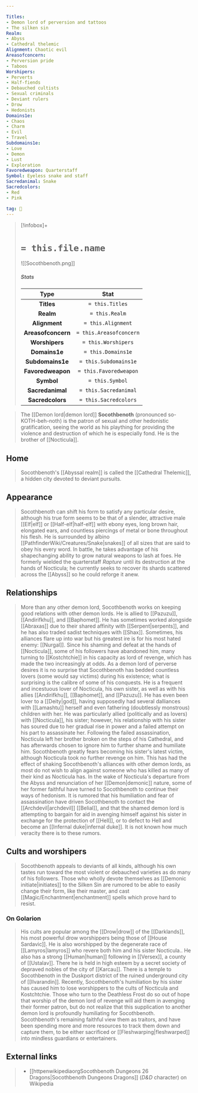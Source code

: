 ```yaml
---

Titles:
- Demon lord of perversion and tattoos
- The silken sin
Realm:
- Abyss
- Cathedral thelemic
Alignment: Chaotic evil
Areasofconcern:
- Perversion pride
- Taboos
Worshipers:
- Perverts
- Half-fiends
- Debauched cultists
- Sexual criminals
- Deviant rulers
- Drow
- Hedonists
Domains1e:
- Chaos
- Charm
- Evil
- Travel
Subdomains1e:
- Love
- Demon
- Lust
- Exploration
Favoredweapon: Quarterstaff
Symbol: Eyeless snake and staff
Sacredanimal: Snake
Sacredcolors:
- Red
- Pink

tag: 🙏
---
```


> [!infobox]+
> #  `= this.file.name`
> ![[Socothbenoth.png]]
> ##### Stats
> Type | Stat |
> :---:|:---:|
> **Titles** | `= this.Titles` |
> **Realm** | `= this.Realm` |
> **Alignment** | `= this.Alignment` |
> **Areasofconcern** | `= this.Areasofconcern` |
> **Worshipers** | `= this.Worshipers` |
> **Domains1e** | `= this.Domains1e` |
> **Subdomains1e** | `= this.Subdomains1e` |
> **Favoredweapon** | `= this.Favoredweapon` |
> **Symbol** | `= this.Symbol` |
> **Sacredanimal** | `= this.Sacredanimal` |
> **Sacredcolors** | `= this.Sacredcolors` |

 

> The [[Demon lord|demon lord]] **Socothbenoth** (pronounced so-KOTH-beh-noth) is the patron of sexual and other hedonistic gratification, seeing the world as his plaything for providing the violence and destruction of which he is especially fond. He is the brother of [[Nocticula]].



## Home

> Socothbenoth's [[Abyssal realm]] is called the [[Cathedral Thelemic]], a hidden city devoted to deviant pursuits.


## Appearance

> Socothbenoth can shift his form to satisfy any particular desire, although his true form seems to be that of a slender, attractive male [[Elf|elf]] or [[Half-elf|half-elf]] with ebony eyes, long brown hair, elongated ears, and countless piercings of metal or bone throughout his flesh. He is surrounded by albino [[PathfinderWiki/Creatures/Snake|snakes]] of all sizes that are said to obey his every word. In battle, he takes advantage of his shapechanging ability to grow natural weapons to lash at foes. He formerly wielded the quarterstaff *Rapture* until its destruction at the hands of Nocticula; he currently seeks to recover its shards scattered across the [[Abyss]] so he could reforge it anew.


## Relationships

> More than any other demon lord, Socothbenoth works on keeping good relations with other demon lords. He is allied to [[Pazuzu]], [[Andirifkhu]], and [[Baphomet]]. He has sometimes worked alongside [[Abraxas]] due to their shared affinity with [[Serpent|serpents]], and he has also traded sadist techniques with [[Shax]]. Sometimes, his alliances flare up into war but his greatest ire is for his most hated enemy: [[Nurgal]]. Since his shaming and defeat at the hands of [[Nocticula]], some of his followers have abandoned him, many turning to [[Kostchtchie]] in his capacity as lord of revenge, which has made the two increasingly at odds. As a demon lord of perverse desires it is no surprise that Socothbenoth has bedded countless lovers (some would say victims) during his existence; what is surprising is the calibre of some of his conquests. He is a frequent and incestuous lover of Nocticula, his own sister, as well as with his allies [[Andirifkhu]], [[Baphomet]], and [[Pazuzu]]. He has even been lover to a [[Deity|god]], having supposedly had several dalliances with [[Lamashtu]] herself and even fathering (doubtlessly monstrous) children with her.
> He was particularly allied (politically and as lovers) with [[Nocticula]], his sister; however, his relationship with his sister has soured due to her gradual rise in power and a failed attempt on his part to assassinate her. Following the failed assassination, Nocticula left her brother broken on the steps of his Cathedral, and has afterwards chosen to ignore him to further shame and humiliate him. Socothbenoth greatly fears becoming his sister's latest victim, although Nocticula took no further revenge on him. This has had the effect of shaking Socothbenoth's alliances with other demon lords, as most do not wish to align against someone who has killed as many of their kind as Nocticula has. In the wake of Nocticula's departure from the Abyss and renunciation of her [[Demon|demonic]] nature, some of her former faithful have turned to Socothbenoth to continue their ways of hedonism.
> It is rumored that his humiliation and fear of assassination have driven Socothbenoth to contact the [[Archdevil|archdevil]] [[Belial]], and that the shamed demon lord is attempting to bargain for aid in avenging himself against his sister in exchange for the protection of [[Hell]], or to defect to Hell and become an [[Infernal duke|infernal duke]]. It is not known how much veracity there is to these rumors.


## Cults and worshipers

> Socothbenoth appeals to deviants of all kinds, although his own tastes run toward the most violent or debauched varieties as do many of his followers. Those who wholly devote themselves as [[Demonic initiate|initiates]] to the Silken Sin are rumored to be able to easily change their form, like their master, and cast [[Magic/Enchantment|enchantment]] spells which prove hard to resist.


### On Golarion

> His cults are popular among the [[Drow|drow]] of the [[Darklands]], his most powerful drow worshippers being those of [[House Sardavic]]. 
> He is also worshipped by the degenerate race of [[Lamyros|lamyros]] who revere both him and his sister Nocticula.. 
> He also has a strong [[Human|human]] following in [[Versex]], a county of [[Ustalav]]. There he is held in high esteem by a secret society of depraved nobles of the city of [[Karcau]].
> There is a temple to Socothbenoth in the Duskport district of the ruined underground city of [[Ilvarandin]].
> Recently, Socothbenoth's humiliation by his sister has caused him to lose worshippers to the cults of Nocticula and Kostchtchie. Those who turn to the Deathless Frost do so out of hope that worship of the demon lord of revenge will aid them in avenging their former patron, but do not realize that this supplication to another demon lord is profoundly humiliating for Socothbenoth. Socothbenoth's remaining faithful view them as traitors, and have been spending more and more resources to track them down and capture them, to be either sacrificed or [[Fleshwarping|fleshwarped]] into mindless guardians or entertainers.




## External links

> - [[httpenwikipediaorgSocothbenoth Dungeons 26 Dragons|Socothbenoth Dungeons  Dragons]] (*D&D* character) on Wikipedia





